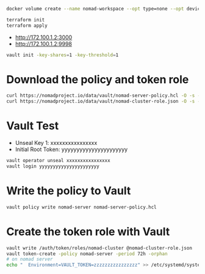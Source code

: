 ```bash
docker volume create --name nomad-workspace --opt type=none --opt device=$PWD/code --opt o=bind
```

```bash
terraform init
terraform apply
```

* http://172.100.1.2:3000
* http://172.100.1.2:9998

```bash
vault init -key-shares=1 -key-threshold=1
```

# Download the policy and token role
```bash
curl https://nomadproject.io/data/vault/nomad-server-policy.hcl -O -s -L 
curl https://nomadproject.io/data/vault/nomad-cluster-role.json -O -s -L
```
# Vault Test
* Unseal Key 1: xxxxxxxxxxxxxxxx
* Initial Root Token: yyyyyyyyyyyyyyyyyyyyyy

```bash
vault operator unseal xxxxxxxxxxxxxxxx
vault login yyyyyyyyyyyyyyyyyyyyyy
```

# Write the policy to Vault
```bash
vault policy write nomad-server nomad-server-policy.hcl
```

# Create the token role with Vault
```bash
vault write /auth/token/roles/nomad-cluster @nomad-cluster-role.json
vault token-create -policy nomad-server -period 72h -orphan
# on nomad server
echo "  Environment=VAULT_TOKEN=zzzzzzzzzzzzzzzz" >> /etc/systemd/system/nomad.service && systemctl daemon-reload && systemctl start nomad && systemctl status nomad 
```


